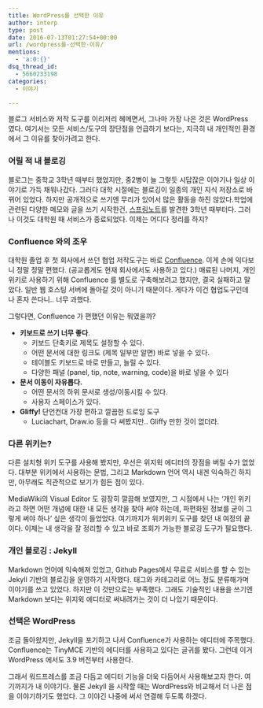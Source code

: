 ```yaml
---
title: WordPress를 선택한 이유
author: interp
type: post
date: 2016-07-13T01:27:54+00:00
url: /wordpress를-선택한-이유/
mentions:
  - 'a:0:{}'
dsq_thread_id:
  - 5660233198
categories:
  - 이야기

---
```

<p style="text-align: left;">
  블로그 서비스와 저작 도구를 이리저리 헤메면서, 그나마 가장 나은 것은 WordPress 였다. 여기서는 모든 서비스/도구의 장단점을 언급하기 보다는, 지극히 내 개인적인 환경에서 그 이유를 찾아가려고 한다.
</p>

<h3 style="text-align: justify;">
  어릴 적 내 블로깅
</h3>

<p style="text-align: left;">
  블로그는 중학교 3학년 때부터 했었지만, 중2병이 늘 그렇듯 시답잖은 이야기나 일상 이야기로 가득 채워나갔다. 그러다 대학 시절에는 블로깅이 일종의 개인 지식 저장소로 바뀌어 있었다. 하지만 공개적으로 쓰기엔 무리가 있어서 많은 활동을 하진 않았다.학업에 관련된 다양한 메모와 글을 쓰기 시작한건, <a href="http://www.springnote.com/">스프링노트</a>를 발견한 3학년 때부터다. 그러나 이것도 대학원 때 서비스가 종료되었다. 이제는 어디다 정리를 하지?
</p>

<h3 style="text-align: left;">
  Confluence 와의 조우
</h3>

<p style="text-align: left;">
  대학원 졸업 후 첫 회사에서 쓰던 협업 저작도구는 바로 <a href="https://ko.atlassian.com/software/confluence">Confluence</a>. 이게 손에 익다보니 정말 정말 편했다. (공교롭게도 현재 회사에서도 사용하고 있다.) 매료된 나머지, 개인 위키로 사용하기 위해 Confluence 를 별도로 구축해보려고 했지만, 결국 실패하고 말았다. 일반 웹 호스팅 서버에 돌아갈 것이 아니기 때문이다. 게다가 이건 협업도구인데 나 혼자 쓴다니.. 너무 과했다.
</p>

<p style="text-align: left;">
  그렇다면, Confluence 가 편했던 이유는 뭐였을까?
</p>

  * **키보드로 쓰기 너무 좋다**. 
      * 키보드 단축키로 제목도 설정할 수 있다.
      * 어떤 문서에 대한 링크도 (제목 일부만 알면) 바로 넣을 수 있다.
      * 테이블도 키보드로 바로 만들고, 늘릴 수 있다.
      * 다양한 패널 (panel, tip, note, warning, code)을 바로 넣을 수 있다
  * **문서 이동이 자유롭다.** 
      * 어떤 문서의 하위 문서로 생성/이동시킬 수 있다.
      * 사용자 스페이스가 있다.
  * **Gliffy!** 단언컨대 가장 편하고 깔끔한 드로잉 도구 
      * Luciachart, Draw.io 등을 다 써봤지만.. Gliffy 만한 것이 없더라.

<h3 style="text-align: justify;">
  다른 위키는?
</h3>

<p style="text-align: left;">
  다른 설치형 위키 도구를 사용해 봤지만, 우선은 위지윅 에디터의 장점을 버릴 수가 없었다. 대부분 위키에서 사용하는 문법, 그리고 Markdown 언어 역시 내겐 익숙하긴 하지만, 아무래도 직관적으로 보기가 힘든 점이 있다.
</p>

<p style="text-align: left;">
  MediaWiki의 Visual Editor 도 굉장히 깔끔해 보였지만, 그 시점에서 나는 &#8216;개인 위키라고 하면 어떤 개념에 대한 내 모든 생각을 찾아 써야 하는데, 파편화된 정보를 굳이 그렇게 써야 하나&#8217; 싶은 생각이 들었었다. 여기까지가 위키위키 도구를 찾던 내 여정의 끝이다. 이제는 내 생각을 잘 정리할 수 있고 바로 조회가 가능한 블로깅 도구가 필요했다.
</p>

<h3 style="text-align: justify;">
  개인 블로깅 : Jekyll
</h3>

<p style="text-align: left;">
  Markdown 언어에 익숙해져 있었고, Github Pages에서 무료로 서비스를 할 수 있는 Jekyll 기반의 블로깅을 운영하기 시작했다. 태그와 카테고리로 어느 정도 분류해가며 이야기를 쓰고 있었다. 하지만 이 것만으로는 부족했다. 그래도 기술적인 내용을 쓰기엔 Markdown 보다는 위지윅 에디터로 써내려가는 것이 더 나았기 때문이다.
</p>

<h3 style="text-align: left;">
  선택은 WordPress
</h3>

<p style="text-align: left;">
  조금 돌아왔지만, Jekyll을 포기하고 나서 Confluence가 사용하는 에디터에 주목했다. Confluence는 TinyMCE 기반의 에디터를 사용하고 있다는 글귀를 봤다. 그런데 이거 WordPress 에서도 3.9 버전부터 사용한다.
</p>

<p style="text-align: left;">
  그래서 워드프레스를 조금 다듬고 에디터 기능을 더욱 다듬어서 사용해보고자 한다. 여기까지가 내 이야기다. 물론 Jekyll 을 시작할 때는 WordPress와 비교해서 더 나은 점을 이야기하기도 했었다. 그 이야긴 나중에 써서 연결해 두도록 하겠다.
</p>